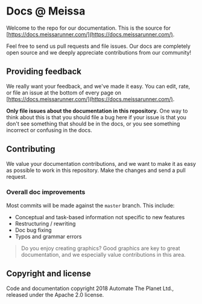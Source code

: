 # Docs @ Meissa

Welcome to the repo for our documentation. This is the source for
[https://docs.meissarunner.com/](https://docs.meissarunner.com/).

Feel free to send us pull requests and file issues. Our docs are completely
open source and we deeply appreciate contributions from our community!

## Providing feedback

We really want your feedback, and we've made it easy. You can edit, rate, or
file an issue at the bottom of every page on
[https://docs.meissarunner.com/](https://docs.meissarunner.com/).

**Only file issues about the documentation in this repository.** One way
to think about this is that you should file a bug here if your issue is that you
don't see something that should be in the docs, or you see something incorrect
or confusing in the docs.

## Contributing

We value your documentation contributions, and we want to make it as easy
as possible to work in this repository. Make the changes and send a pull request.


### Overall doc improvements

Most commits will be made against the `master` branch. This include:

- Conceptual and task-based information not specific to new features
- Restructuring / rewriting
- Doc bug fixing
- Typos and grammar errors

>Do you enjoy creating graphics? Good graphics are key to great documentation,
and we especially value contributions in this area.

## Copyright and license

Code and documentation copyright 2018 Automate The Planet Ltd., released under the Apache 2.0 license.